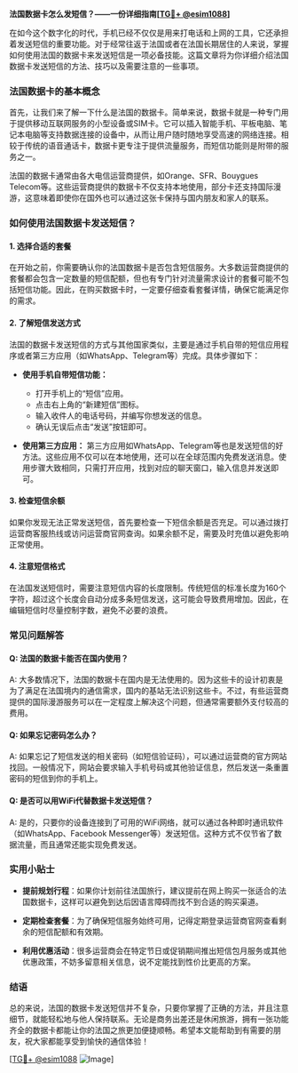 **法国数据卡怎么发短信？——一份详细指南[[TG💪+ @esim1088](https://t.me/s/esim1088)]**

在如今这个数字化的时代，手机已经不仅仅是用来打电话和上网的工具，它还承担着发送短信的重要功能。对于经常往返于法国或者在法国长期居住的人来说，掌握如何使用法国的数据卡来发送短信是一项必备技能。这篇文章将为你详细介绍法国数据卡发送短信的方法、技巧以及需要注意的一些事项。

### 法国数据卡的基本概念

首先，让我们来了解一下什么是法国的数据卡。简单来说，数据卡就是一种专门用于提供移动互联网服务的小型设备或SIM卡。它可以插入智能手机、平板电脑、笔记本电脑等支持数据连接的设备中，从而让用户随时随地享受高速的网络连接。相较于传统的语音通话卡，数据卡更专注于提供流量服务，而短信功能则是附带的服务之一。

法国的数据卡通常由各大电信运营商提供，如Orange、SFR、Bouygues Telecom等。这些运营商提供的数据卡不仅支持本地使用，部分卡还支持国际漫游，这意味着即使你在国外也可以通过这张卡保持与国内朋友和家人的联系。

### 如何使用法国数据卡发送短信？

#### 1. **选择合适的套餐**
在开始之前，你需要确认你的法国数据卡是否包含短信服务。大多数运营商提供的套餐都会包含一定数量的短信配额，但也有专门针对流量需求设计的套餐可能不包括短信功能。因此，在购买数据卡时，一定要仔细查看套餐详情，确保它能满足你的需求。

#### 2. **了解短信发送方式**
法国的数据卡发送短信的方式与其他国家类似，主要是通过手机自带的短信应用程序或者第三方应用（如WhatsApp、Telegram等）完成。具体步骤如下：

- **使用手机自带短信功能：**
  - 打开手机上的“短信”应用。
  - 点击右上角的“新建短信”图标。
  - 输入收件人的电话号码，并编写你想发送的信息。
  - 确认无误后点击“发送”按钮即可。

- **使用第三方应用：**
  第三方应用如WhatsApp、Telegram等也是发送短信的好方法。这些应用不仅可以在本地使用，还可以在全球范围内免费发送消息。使用步骤大致相同，只需打开应用，找到对应的聊天窗口，输入信息并发送即可。

#### 3. **检查短信余额**
如果你发现无法正常发送短信，首先要检查一下短信余额是否充足。可以通过拨打运营商客服热线或访问运营商官网查询。如果余额不足，需要及时充值以避免影响正常使用。

#### 4. **注意短信格式**
在法国发送短信时，需要注意短信内容的长度限制。传统短信的标准长度为160个字符，超过这个长度会自动分成多条短信发送，这可能会导致费用增加。因此，在编辑短信时尽量控制字数，避免不必要的浪费。

### 常见问题解答

#### Q: 法国的数据卡能否在国内使用？
A: 大多数情况下，法国的数据卡在国内是无法使用的。因为这些卡的设计初衷是为了满足在法国境内的通信需求，国内的基站无法识别这些卡。不过，有些运营商提供的国际漫游服务可以在一定程度上解决这个问题，但通常需要额外支付较高的费用。

#### Q: 如果忘记密码怎么办？
A: 如果忘记了短信发送的相关密码（如短信验证码），可以通过运营商的官方网站找回。一般情况下，网站会要求输入手机号码或其他验证信息，然后发送一条重置密码的短信到你的手机上。

#### Q: 是否可以用WiFi代替数据卡发送短信？
A: 是的，只要你的设备连接到了可用的WiFi网络，就可以通过各种即时通讯软件（如WhatsApp、Facebook Messenger等）发送短信。这种方式不仅节省了数据流量，而且通常还能实现免费发送。

### 实用小贴士

- **提前规划行程**：如果你计划前往法国旅行，建议提前在网上购买一张适合的法国数据卡，这样可以避免到达后因语言障碍而找不到合适的购买渠道。
  
- **定期检查套餐**：为了确保短信服务始终可用，记得定期登录运营商官网查看剩余的短信配额和有效期。

- **利用优惠活动**：很多运营商会在特定节日或促销期间推出短信包月服务或其他优惠政策，不妨多留意相关信息，说不定能找到性价比更高的方案。

### 结语

总的来说，法国的数据卡发送短信并不复杂，只要你掌握了正确的方法，并且注意细节，就能轻松地与他人保持联系。无论是商务出差还是休闲旅游，拥有一张功能齐全的数据卡都能让你的法国之旅更加便捷顺畅。希望本文能帮助到有需要的朋友，祝大家都能享受到愉快的通信体验！

[[TG💪+ @esim1088](https://t.me/s/esim1088) ![Image](https://i.postimg.cc/4NQfJmqS/Snipaste-2025-05-13-00-14-12.png)]